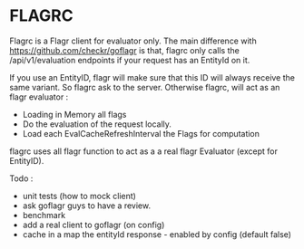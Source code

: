 # FLAGRC

Flagrc is a Flagr client for evaluator only. 
The main difference with https://github.com/checkr/goflagr is that, flagrc only calls the /api/v1/evaluation endpoints 
if your request has an EntityId on it.

If you use an EntityID, flagr will make sure that this ID will always receive the same variant. 
So flagrc ask to the server.
Otherwise flagrc, will act as an flagr evaluator :
- Loading in Memory all flags
- Do the evaluation of the request locally.
- Load each EvalCacheRefreshInterval the Flags for computation

flagrc uses all flagr function to act as a a real flagr Evaluator (except for EntityID).


Todo : 
- unit tests (how to mock client)
- ask goflagr guys to have a review.
- benchmark
- add a real client to goflagr (on config)
- cache in a map the entityId response - enabled by config (default false)
